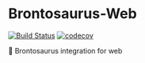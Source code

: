 # Brontosaurus-Web

[![Build Status](https://travis-ci.org/SudoDotDog/Brontosaurus-Web.svg?branch=master)](https://travis-ci.org/SudoDotDog/Brontosaurus-Web)
[![codecov](https://codecov.io/gh/SudoDotDog/Brontosaurus-Web/branch/master/graph/badge.svg)](https://codecov.io/gh/SudoDotDog/Brontosaurus-Web)

:boar: Brontosaurus integration for web
